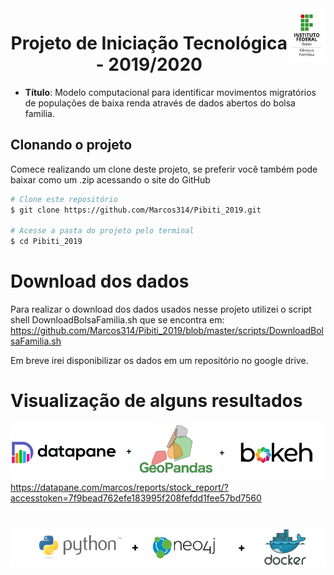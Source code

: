 
<img alt="" title="logoIfg" src="logo-ifg-vertical-formosa.png" height="12%" width="12%" align="right"/>
<h1 align="center">    
    Projeto de Iniciação Tecnológica - 2019/2020
</h1>

- **Título**: Modelo computacional para identificar movimentos migratórios de populações de baixa renda através de dados abertos do bolsa familia.


## Clonando o projeto
Comece realizando um clone deste projeto, se preferir você também pode baixar como um .zip acessando o site do GitHub

```bash
# Clone este repositório
$ git clone https://github.com/Marcos314/Pibiti_2019.git

# Acesse a pasta do projeto pelo terminal
$ cd Pibiti_2019
```




# Download dos dados
Para realizar o download dos dados usados nesse projeto utilizei o script shell DownloadBolsaFamilia.sh que se encontra em: https://github.com/Marcos314/Pibiti_2019/blob/master/scripts/DownloadBolsaFamilia.sh

Em breve irei disponibilizar os dados em um repositório no google drive.

  
# Visualização de alguns resultados
![](https://github.com/Marcos314/Pibiti_2019/blob/master/ferramentas_visualizacao.png)
https://datapane.com/marcos/reports/stock_report/?accesstoken=7f9bead762efe183995f208fefdd1fee57bd7560


<h1 align="center">
    <img alt="Ecoleta" title="Ecoleta" src="img1.jpg" />
</h1>
